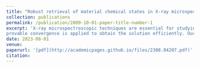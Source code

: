 ```yaml
---
title: "Robust retrieval of material chemical states in X-ray microspectroscopy"
collection: publications
permalink: /publication/2009-10-01-paper-title-number-1
excerpt: 'X-ray microspectroscopic techniques are essential for studying morphological and chemical changes in materials, providing high-resolution structural and spectroscopic information. However, its practical data analysis for reliably retrieving the chemical states remains a major obstacle to accelerating the fundamental understanding of materials in many research fields. In this work, we propose a novel data formulation model for X-ray microspectroscopy and develop a dedicated unmixing framework to solve this problem, which is robust to noise and spectral variability. Moreover, this framework is not limited to the analysis of two-state material chemistry, making it an effective alternative to conventional and widely-used methods. In addition, an alternative directional multiplier method with
provable convergence is applied to obtain the solution efficiently. Our framework can accurately identify and characterize chemical states in complex and heterogeneous samples, even under challenging conditions such as low signal-to-noise ratios and overlapping spectral features. Extensive experimental results on simulated and real datasets demonstrate its effectiveness and reliability.'
date: 2023-08-01
venue: 
paperurl: '[pdf](http://academicpages.github.io/files/2308.04207.pdf)'
citation: 
---
```


